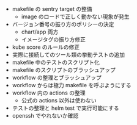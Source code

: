 - makefile の sentry target の整備
  - image のロードで正しく動かない現象が発生
- バージョン番号の振り方のポリシーの決定
  - chart/app 両方
  - イメージタグの振り方修正
- kube score のルールの修正
- 実際に接続してのツール類の挙動テストの追加
- makefile 中のテストのスクリプト化
- makefile のスクリプトのブラッシュアップ
- workflow の整理とブラッシュアップ
- workflow からは極力 makefile を呼ぶようにする
- workflow 内の actions の整理
  - 公式の actions 以外は使わない
- テストの整理と helm test で実行可能にする
- openssh でやれないか確認
